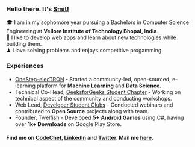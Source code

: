 ### Hello there. It's [Smit!](https://smitbarmase.github.io)

🎓 I am in my sophomore year pursuing a Bachelors in Computer Science Engineering at **Vellore Institute of Technology Bhopal, India**. </br>
🧪 I like to develop web apps and learn about new technologies while building them. </br>
♟ I love solving problems and enjoys competitive progamming. </br>

### Experiences

- [OneStep-elecTRON](https://github.com/OneStep-elecTRON/onestep-electron.github.io) - Started a community-led, open-sourced, e-learning platform for **Machine Learning** and **Data Science**.
- Technical Co-Head, [GeeksforGeeks Student Chapter](https://github.com/GeeksforGeeks-VIT-Bhopal/geeksforgeeks-vit-bhopal.github.io) - Working on technical aspect of the community and conducting workshops.
- Web Lead, [Developer Student Clubs](https://github.com/DSCVITBHOPAL/dscvitbhopal.github.io) - Conducted webinars and contributed to **Open Source** projects along with team.
- Founder, [Twelfish](https://play.google.com/store/apps/dev?id=8640212175044390799&hl=en_IN&gl=US) - Developed **5+ Android Games** using C#, having over **1k+ Downloads** on Google Play Store.

#### Find me on <a href="https://www.codechef.com/users/smitbarmase">CodeChef</a>, <a href="https://www.linkedin.com/in/smitbarmase">LinkedIn</a> and  <a href="https://www.twitter.com/smitbarmase">Twitter</a>. Mail me <a href="mailto:smitbarmase@outlook.com">here</a>.
